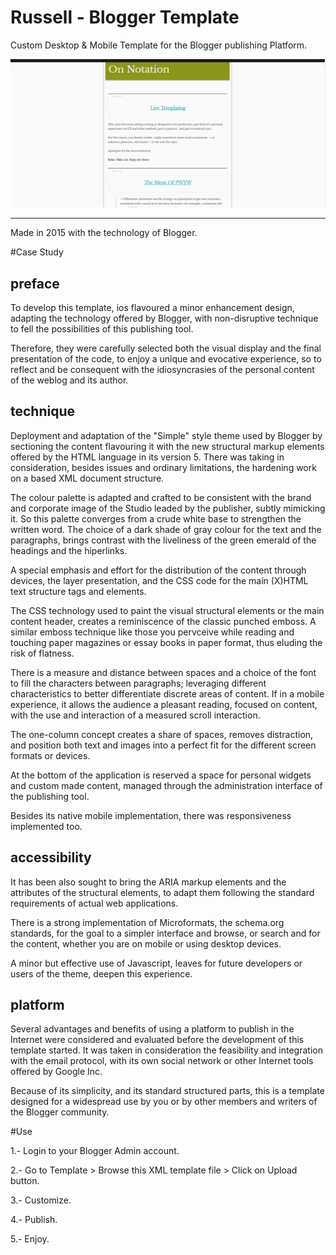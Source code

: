 # Russell - Blogger Template
Custom Desktop & Mobile Template for the Blogger publishing Platform.


 ![](https://github.com/delfiramirez/Russell-blogger-template/blob/master/assets/splash.png)

----------------------------------------------------------------------------------------------------------------------

Made in 2015 with the technology of Blogger.

#Case Study

preface
------
To develop this template, ios flavoured a minor enhancement design, adapting the technology offered by Blogger, with non-disruptive technique to fell the possibilities of this publishing tool. 

Therefore, they were carefully selected both the visual display and the final presentation of the code, to enjoy a unique and evocative experience, so to reflect and be consequent with the idiosyncrasies of the personal  content of the weblog and its author.

technique
---------

Deployment and adaptation of the "Simple" style theme used by Blogger by sectioning the content flavouring it with the new structural markup elements offered by the HTML language in its version 5. There was taking in consideration, besides issues and ordinary limitations, the hardening work on a based XML document structure.

The colour palette is adapted and crafted to be consistent with the brand and corporate image of the Studio leaded by the publisher, subtly mimicking it. So this palette converges from a crude white base to strengthen the written word. The choice of a dark shade of gray colour for the text and the paragraphs, brings contrast with the liveliness of the green emerald of the headings and the hiperlinks.

A special emphasis and effort for the distribution of the content through devices, the layer presentation, and the CSS code for the main (X)HTML text structure tags and elements. 

The CSS technology used to paint the visual structural elements or the main content header, creates a reminiscence of the classic punched emboss. A similar emboss technique like those you pervceive while reading and touching paper magazines or essay books in paper format, thus eluding the risk of flatness. 

There is a measure and distance between spaces and a choice of the font to fill the characters between paragraphs; leveraging different characteristics to better differentiate discrete areas of content. If in a mobile experience, it allows the audience a pleasant reading, focused on content, with the use and interaction of a measured scroll interaction.

The one-column concept creates a share of spaces, removes distraction, and position both text and images into a perfect fit for the different screen formats or devices. 

At the bottom of the application is reserved a space for personal widgets and custom made content, managed through the administration interface of the publishing tool.

Besides its native mobile implementation, there was responsiveness implemented too.

accessibility
----------
It has been also sought to bring the ARIA markup elements and the attributes of the structural elements, to adapt them following the standard requirements of actual web applications. 

There is a strong implementation of Microformats, the schema.org standards, for the goal to a simpler interface and browse, or search and for the content, whether you are on mobile or using desktop devices. 

A minor but effective use of Javascript, leaves for future developers or users of the theme, deepen this experience.


platform
-------
Several advantages and benefits of using a platform to publish in the Internet were considered and evaluated before the development of this template started. It was taken in consideration the feasibility and integration with the email protocol, with its own social network or other Internet tools offered by Google Inc. 

Because of its simplicity, and its standard structured parts, this is a template designed for a widespread use by you or by other members and writers of the Blogger community.

#Use

1.- Login to your Blogger Admin account.

2.- Go to Template > Browse this XML template file > Click on Upload button.

3.- Customize.

4.- Publish.

5.- Enjoy.
